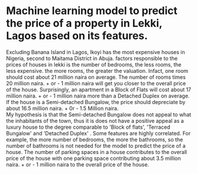 # Machine learning model to predict the price of a property in Lekki, Lagos based on its features. 


Excluding Banana Island in Lagos, Ikoyi has the most expensive houses in Nigeria, second to Maitama District in Abuja.
factors responsible to the prices of houses in lekki is the number of bedrooms, the less rooms, the less expensive. the more rooms, the greater the valuation.
Infact, one room should cost about 21 million naira on average. The number of rooms times 20 million naira.   + or - 1 million naira will get you closer to the overall price of the house.
Surprisingly, an apartment in a Block of Flats will cost about 17 million naira. + or - 1 million naira more than a Detached Duplex on average.
If the house is a Semi-detached Bungalow, the price should depreciate by about 16.5 million naira. + 0r - 1.5 Million naira.  
My hypothesis is that the Semi-detached Bungalow does not appeal to what the inhabitants of the town, thus it is does not have a positive appeal as a luxury house to the degree comparable to 'Block of flats', 'Terraced Bungalow' and 'Detached Duplex'  .
Some features are highly correlated. For example, the more number of bedrooms, the more the bathrooms,  so the number of bathrooms is not needed for the model to predict the price of a house.
The number of parking spaces in a house contributes to the overall price of the house with one parking space contributing about 3.5  million naira. + or - 1 million naira to the overall price of the house.
